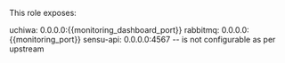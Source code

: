 This role exposes:

uchiwa: 0.0.0.0:{{monitoring_dashboard_port}}
rabbitmq: 0.0.0.0:{{monitoring_port}}
sensu-api: 0.0.0.0:4567 -- is not configurable as per upstream
